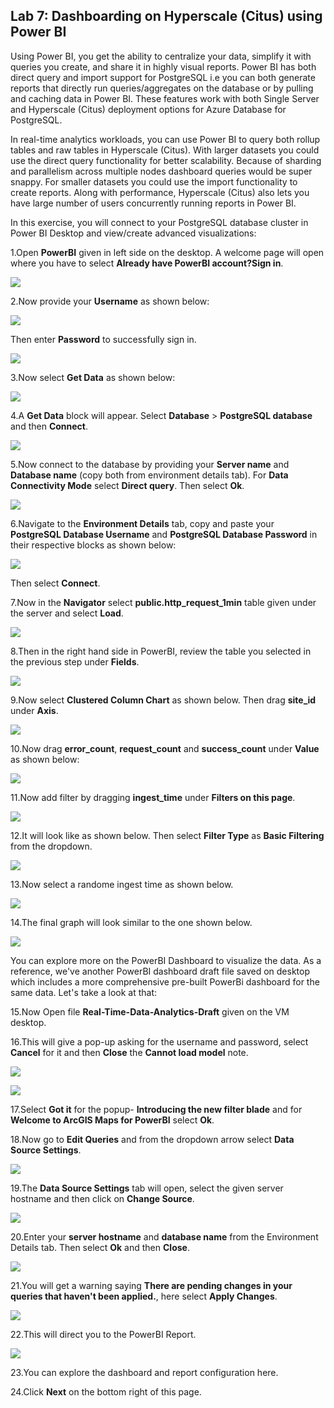 ## **Lab 7: Dashboarding on Hyperscale (Citus) using Power BI**

Using Power BI, you get the ability to centralize your data, simplify it with queries you create, and share it in highly visual reports. Power BI has both direct query and import support for PostgreSQL i.e you can both generate reports that directly run queries/aggregates on the database or by pulling and caching data in Power BI. These features work with both Single Server and Hyperscale (Citus) deployment options for Azure Database for PostgreSQL.

In real-time analytics workloads, you can use Power BI to query both rollup tables and raw tables in Hyperscale (Citus). With larger datasets you could use the direct query functionality for better scalability. Because of sharding and parallelism across multiple nodes dashboard queries would be super snappy. For smaller datasets you could use the import functionality to create reports. Along with performance, Hyperscale (Citus) also lets you have large number of users concurrently running reports in Power BI.
 
In this exercise, you will connect to your PostgreSQL database cluster in Power BI Desktop and view/create advanced visualizations:

1.Open **PowerBI** given in left side on the desktop. A welcome page will open where you have to select **Already have PowerBI account?Sign in**.

![](images/citus1.png)

2.Now provide your **Username** as shown below:

 ![](images/powerbi10.png)

Then enter **Password** to successfully sign in.

 ![](images/powerbi8.png)

3.Now select **Get Data** as shown below:

 ![](images/citus4.png)

4.A **Get Data** block will appear. Select **Database** > **PostgreSQL database** and then **Connect**.

 ![](images/getdata1.png)

5.Now connect to the database by providing your **Server name** and **Database name** (copy both from environment details tab). For **Data Connectivity Mode** select **Direct query**. Then select **Ok**.

 ![](images/getdata2.png)

6.Navigate to the **Environment Details** tab, copy and paste your **PostgreSQL Database Username** and **PostgreSQL Database Password** in their respective blocks as shown below:

 ![](images/dbconnect.png)

Then select **Connect**.

7.Now in the **Navigator** select **public.http_request_1min** table given under the server and select **Load**.

 ![](images/getdata3.png)

8.Then in the right hand side in PowerBI, review the table you selected in the previous step under **Fields**.

 ![](images/getdata4.png)

9.Now select **Clustered Column Chart** as shown below. Then drag **site_id** under **Axis**.

 ![](images/graph1.png)

10.Now drag **error_count**, **request_count** and **success_count** under **Value** as shown below:

 ![](images/graph2.png)

11.Now add filter by dragging **ingest_time** under **Filters on this page**.

 ![](images/graph3.png)

12.It will look like as shown below. Then select **Filter Type** as **Basic Filtering** from the dropdown.

 ![](images/graph4.png)

13.Now select a randome ingest time as shown below.

 ![](images/graph5.png)

14.The final graph will look similar to the one shown below.

 ![](images/graph6.png)

You can explore more on the PowerBI Dashboard to visualize the data. As a reference, we've another PowerBI dashboard draft file saved on desktop which includes a more comprehensive pre-built PowerBi dashboard for the same data. Let's take a look at that:

15.Now Open file **Real-Time-Data-Analytics-Draft** given on the VM desktop.

16.This will give a pop-up asking for the username and password, select **Cancel** for it and then **Close** the **Cannot load model** note.

![](images/cancel.png)

![](images/cancel1.png)

17.Select **Got it** for the popup- **Introducing the new filter blade** and for **Welcome to ArcGIS Maps for PowerBI** select **Ok**. 

18.Now go to **Edit Queries** and from the dropdown arrow select **Data Source Settings**.

![](images/datasource.png)

19.The **Data Source Settings** tab will open, select the given server hostname and then click on **Change Source**.

![](images/sourcechange.png)

20.Enter your **server hostname** and **database name** from the Environment Details tab. Then select **Ok** and then **Close**.

![](images/changesource1.png)

21.You will get a warning saying **There are pending changes in your queries that haven't been applied.**, here select **Apply Changes**.

![](images/applychanges.png)

22.This will direct you to the PowerBI Report.

![](images/pbixfile.png)

23.You can explore the dashboard and report configuration here. 

24.Click **Next** on the bottom right of this page.



